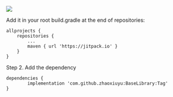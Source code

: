 [![](https://jitpack.io/v/zhaoxiuyu/BaseLibrary.svg)](https://jitpack.io/#zhaoxiuyu/BaseLibrary)

Add it in your root build.gradle at the end of repositories:

	allprojects {
		repositories {
			...
			maven { url 'https://jitpack.io' }
		}
	}
Step 2. Add the dependency

	dependencies {
	        implementation 'com.github.zhaoxiuyu:BaseLibrary:Tag'
	}
        




